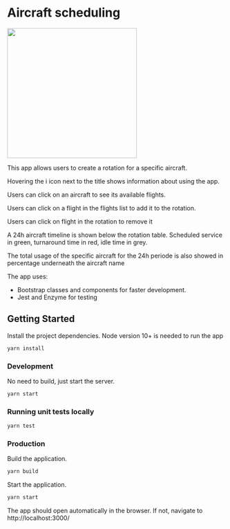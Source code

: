 # Aircraft scheduling

<img src="https://thumbs.gfycat.com/UnfitCriminalGermanwirehairedpointer-max-1mb.gif"  width="300" height="300" />

This app allows users to create a rotation for a specific aircraft.

Hovering the i icon next to the title shows information about using the app.

Users can click on an aircraft to see its available flights.

Users can click on a flight in the flights list to add it to the rotation.

Users can click on flight in the rotation to remove it

A 24h aircraft timeline is shown below the rotation table. Scheduled service in green, turnaround time in red, idle time in grey.

The total usage of the specific aircraft for the 24h periode is also showed in percentage underneath the aircraft name

The app uses:

- Bootstrap classes and components for faster development.
- Jest and Enzyme for testing

## Getting Started

Install the project dependencies.
Node version 10+ is needed to run the app

```bash
yarn install
```

### Development

No need to build, just start the server.

```bash
yarn start
```

### Running unit tests locally

```bash
yarn test
```

### Production

Build the application.

```bash
yarn build
```

Start the application.

```bash
yarn start
```

The app should open automatically in the browser. If not, navigate to http://localhost:3000/
